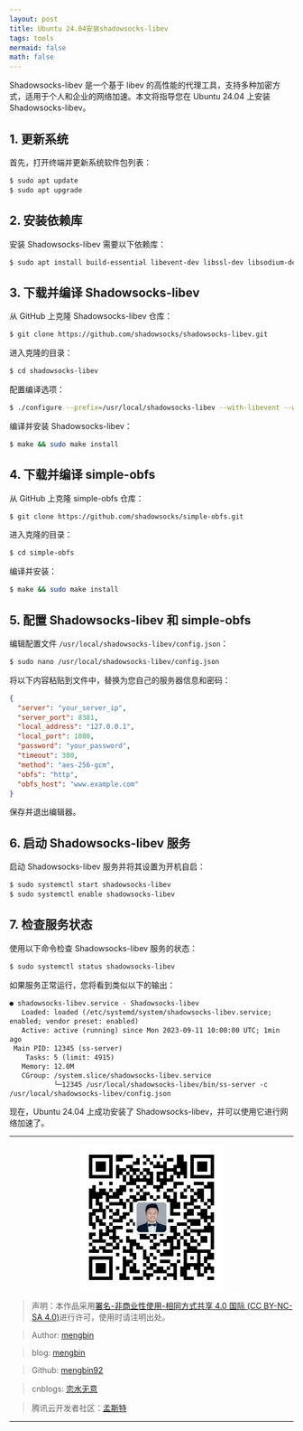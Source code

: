 ```yaml
---
layout: post
title: Ubuntu 24.04安装shadowsocks-libev
tags: tools
mermaid: false
math: false
---  
```


Shadowsocks-libev 是一个基于 libev 的高性能的代理工具，支持多种加密方式，适用于个人和企业的网络加速。本文将指导您在 Ubuntu 24.04 上安装 Shadowsocks-libev。

## 1. 更新系统

首先，打开终端并更新系统软件包列表：

```bash
$ sudo apt update
$ sudo apt upgrade
```

## 2. 安装依赖库

安装 Shadowsocks-libev 需要以下依赖库：

```bash
$ sudo apt install build-essential libevent-dev libssl-dev libsodium-dev
```

## 3. 下载并编译 Shadowsocks-libev

从 GitHub 上克隆 Shadowsocks-libev 仓库：

```bash
$ git clone https://github.com/shadowsocks/shadowsocks-libev.git
```

进入克隆的目录：

```bash
$ cd shadowsocks-libev
```

配置编译选项：

```bash
$ ./configure --prefix=/usr/local/shadowsocks-libev --with-libevent --with-openssl --with-libsodium
```

编译并安装 Shadowsocks-libev：

```bash
$ make && sudo make install
```

## 4. 下载并编译 simple-obfs

从 GitHub 上克隆 simple-obfs 仓库：  

```bash
$ git clone https://github.com/shadowsocks/simple-obfs.git
```  

进入克隆的目录：  

```bash
$ cd simple-obfs
```  

编译并安装：  

```bash
$ make && sudo make install
```

## 5. 配置 Shadowsocks-libev 和 simple-obfs

编辑配置文件 `/usr/local/shadowsocks-libev/config.json`：

```bash
$ sudo nano /usr/local/shadowsocks-libev/config.json
```

将以下内容粘贴到文件中，替换为您自己的服务器信息和密码：

```json
{
  "server": "your_server_ip",
  "server_port": 8381,
  "local_address": "127.0.0.1",
  "local_port": 1080,
  "password": "your_password",
  "timeout": 300,
  "method": "aes-256-gcm",
  "obfs": "http",
  "obfs_host": "www.example.com"
}
```

保存并退出编辑器。

## 6. 启动 Shadowsocks-libev 服务

启动 Shadowsocks-libev 服务并将其设置为开机自启：

```bash
$ sudo systemctl start shadowsocks-libev
$ sudo systemctl enable shadowsocks-libev
```

## 7. 检查服务状态

使用以下命令检查 Shadowsocks-libev 服务的状态：

```bash
$ sudo systemctl status shadowsocks-libev
```

如果服务正常运行，您将看到类似以下的输出：

```
● shadowsocks-libev.service - Shadowsocks-libev
   Loaded: loaded (/etc/systemd/system/shadowsocks-libev.service; enabled; vendor preset: enabled)
   Active: active (running) since Mon 2023-09-11 10:00:00 UTC; 1min ago
 Main PID: 12345 (ss-server)
    Tasks: 5 (limit: 4915)
   Memory: 12.0M
   CGroup: /system.slice/shadowsocks-libev.service
           └─12345 /usr/local/shadowsocks-libev/bin/ss-server -c /usr/local/shadowsocks-libev/config.json
```

现在，Ubuntu 24.04 上成功安装了 Shadowsocks-libev，并可以使用它进行网络加速了。  

---

<div align="center">
  <img src="../img/qrcode_wechat.jpg" alt="孟斯特">
</div>

> 声明：本作品采用[署名-非商业性使用-相同方式共享 4.0 国际 (CC BY-NC-SA 4.0)](https://creativecommons.org/licenses/by-nc-sa/4.0/deed.zh)进行许可，使用时请注明出处。  

> Author: [mengbin](mengbin1992@outlook.com)  

> blog: [mengbin](https://mengbin.top)  

> Github: [mengbin92](https://mengbin92.github.io/)  

> cnblogs: [恋水无意](https://www.cnblogs.com/lianshuiwuyi/)  

> 腾讯云开发者社区：[孟斯特](https://cloud.tencent.com/developer/user/6649301)  

---
